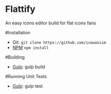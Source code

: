 # Flattify
An easy icons editor build for flat icons fans

#Installation
* Git: `git clone https://github.com/icewassim`
* [NPM](https://www.npmjs.org/) `npm install`

#Building
* [Gulp](http://gulpjs.com/): gulp build

#Running Unit Tests
* [Gulp](http://gulpjs.com/): gulp test
